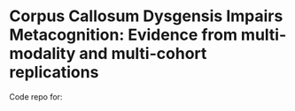 # Corpus Callosum Dysgensis Impairs Metacognition: Evidence from multi-modality and multi-cohort replications
Code repo for: 

